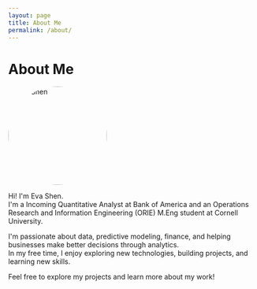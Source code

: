 ```yaml
---
layout: page
title: About Me
permalink: /about/
---
```


# About Me
<img src="https://github.com/your-github-username.png" alt="Eva Shen" width="200" style="border-radius: 50%;">

Hi! I'm Eva Shen.  
I'm a Incoming Quantitative Analyst at Bank of America and an Operations Research and Information Engineering (ORIE) M.Eng student at Cornell University.

I'm passionate about data, predictive modeling, finance, and helping businesses make better decisions through analytics.  
In my free time, I enjoy exploring new technologies, building projects, and learning new skills.

Feel free to explore my projects and learn more about my work!
